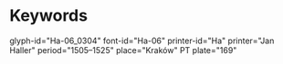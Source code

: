 # Keywords
glyph-id="Ha-06_0304"
font-id="Ha-06"
printer-id="Ha"
printer="Jan Haller"
period="1505–1525"
place="Kraków"
PT plate="169"
